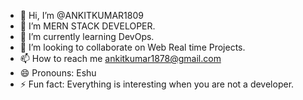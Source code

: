 - 👋 Hi, I’m @ANKITKUMAR1809
- 👀 I’m MERN STACK DEVELOPER.
- 🌱 I’m currently learning DevOps.
- 💞️ I’m looking to collaborate on Web Real time Projects.
- 📫 How to reach me ankitkumar1878@gmail.com
- 😄 Pronouns: Eshu
- ⚡ Fun fact: Everything is interesting when you are not a developer.

<!---
ANKITKUMAR1809/ANKITKUMAR1809 is a ✨ special ✨ repository because its `README.md` (this file) appears on your GitHub profile.
You can click the Preview link to take a look at your changes.
--->
